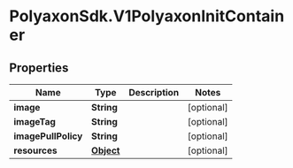 # PolyaxonSdk.V1PolyaxonInitContainer

## Properties

Name | Type | Description | Notes
------------ | ------------- | ------------- | -------------
**image** | **String** |  | [optional] 
**imageTag** | **String** |  | [optional] 
**imagePullPolicy** | **String** |  | [optional] 
**resources** | [**Object**](.md) |  | [optional] 


